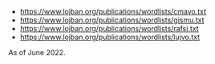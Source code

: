 - <https://www.lojban.org/publications/wordlists/cmavo.txt>
- <https://www.lojban.org/publications/wordlists/gismu.txt>
- <https://www.lojban.org/publications/wordlists/rafsi.txt>
- <https://www.lojban.org/publications/wordlists/lujvo.txt>

As of June 2022.
